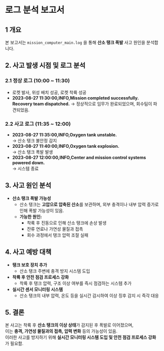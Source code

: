 # 로그 분석 보고서

## 1 개요
본 보고서는 `mission_computer_main.log` 을 통해 **산소 탱크 폭발** 사고 원인을 분석합니다.

## 2. 사고 발생 시점 및 로그 분석
### 2.1 정상 로그 (10:00 ~ 11:30)
- 로켓 발사, 위성 배치 성공, 로켓 착륙 성공
- **2023-08-27 11:30:00,INFO,Mission completed successfully. Recovery team dispatched.** 
  → 정상적으로 임무가 완료되었으며, 회수팀이 파견되었음.

### 2.2 사고 로그 (11:35 ~ 12:00)
- **2023-08-27 11:35:00,INFO,Oxygen tank unstable.**  
  → 산소 탱크 불안정 감지  
- **2023-08-27 11:40:00,INFO,Oxygen tank explosion.**  
  → 산소 탱크 폭발 발생  
- **2023-08-27 12:00:00,INFO,Center and mission control systems powered down.**  
  → 시스템 종료  

## 3. 사고 원인 분석
- **산소 탱크 폭발 가능성**  
  - 산소 탱크는 **고압으로 압축된 산소**를 보관하며, 외부 충격이나 내부 압력 증가로 인해 폭발 가능성이 있음.  
  - **가능한 원인:**  
    - 착륙 후 진동으로 인해 산소 탱크에 손상 발생  
    - 잔류 연료나 가연성 물질과 접촉  
    - 회수 과정에서 탱크 압력 조절 실패  

## 4. 사고 예방 대책
- **탱크 보호 장치 추가**  
  - 산소 탱크 주변에 충격 방지 시스템 도입  
- **착륙 후 안전 점검 프로세스 강화**  
  - 착륙 후 탱크 압력, 구조 이상 여부를 즉시 점검하는 시스템 추가  
- **실시간 센서 모니터링 시스템**  
  - 산소 탱크의 내부 압력, 온도 등을 실시간 감시하여 이상 징후 감지 시 즉각 대응  

## 5. 결론
본 사고는 착륙 후 **산소 탱크의 이상 상태**가 감지된 후 폭발로 이어졌으며,  
이는 **충격, 가연성 물질과의 접촉, 압력 변화** 등의 가능성이 있음.  
이러한 사고를 방지하기 위해 **실시간 모니터링 시스템 도입 및 안전 점검 프로세스 강화**가 필요함.
